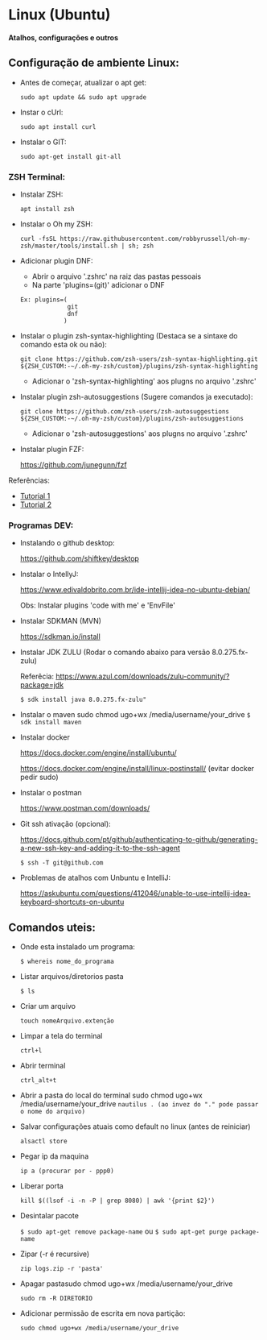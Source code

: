 # Linux (Ubuntu)

#### Atalhos, configurações e outros

## Configuração de ambiente Linux:

- Antes de começar, atualizar o apt get:

  ```sudo apt update && sudo apt upgrade```

- Instar o cUrl:

  ```sudo apt install curl```

- Instalar o GIT:

  ```sudo apt-get install git-all```
  

### ZSH Terminal:
  
- Instalar ZSH:

  ```apt install zsh```

- Instalar o Oh my ZSH:

  ```curl -fsSL https://raw.githubusercontent.com/robbyrussell/oh-my-zsh/master/tools/install.sh | sh; zsh```

- Adicionar plugin DNF:

  * Abrir o arquivo '.zshrc' na raiz das pastas pessoais
  * Na parte 'plugins=(git)' adicionar o DNF
  ```
  Ex: plugins=(
               git
               dnf
              )
  ```

- Instalar o plugin zsh-syntax-highlighting (Destaca se a sintaxe do comando esta ok ou não):

  ```git clone https://github.com/zsh-users/zsh-syntax-highlighting.git ${ZSH_CUSTOM:-~/.oh-my-zsh/custom}/plugins/zsh-syntax-highlighting```
  * Adicionar o 'zsh-syntax-highlighting' aos plugns no arquivo '.zshrc'

- Instalar plugin zsh-autosuggestions (Sugere comandos ja executado):

  ```git clone https://github.com/zsh-users/zsh-autosuggestions ${ZSH_CUSTOM:-~/.oh-my-zsh/custom}/plugins/zsh-autosuggestions```
  * Adicionar o 'zsh-autosuggestions' aos plugns no arquivo '.zshrc'


- Instalar plugin FZF:
 
  https://github.com/junegunn/fzf
  
 Referências:
* [Tutorial 1](https://blog.rocketseat.com.br/terminal-com-oh-my-zsh-spaceship-dracula-e-mais/)
* [Tutorial 2](https://medium.com/@ivanaugustobd/your-terminal-can-be-much-much-more-productive-5256424658e8)

### Programas DEV:

- Instalando o github desktop:

  https://github.com/shiftkey/desktop

- Instalar o IntellyJ:

  https://www.edivaldobrito.com.br/ide-intellij-idea-no-ubuntu-debian/

  Obs: Instalar plugins 'code with me' e 'EnvFile'

- Instalar SDKMAN (MVN)

  https://sdkman.io/install

- Instalar JDK ZULU (Rodar o comando abaixo para versão 8.0.275.fx-zulu) 
  
  Referêcia: https://www.azul.com/downloads/zulu-community/?package=jdk
  
  ```$ sdk install java 8.0.275.fx-zulu"```

- Instalar o maven
sudo chmod ugo+wx /media/username/your_drive
  ```$ sdk install maven```

- Instalar docker

  https://docs.docker.com/engine/install/ubuntu/
  
  https://docs.docker.com/engine/install/linux-postinstall/ (evitar docker pedir sudo)

- Instalar o postman

  https://www.postman.com/downloads/

- Git ssh ativação (opcional):
  
  https://docs.github.com/pt/github/authenticating-to-github/generating-a-new-ssh-key-and-adding-it-to-the-ssh-agent
  
  ```$ ssh -T git@github.com```


- Problemas de atalhos com Unbuntu e IntelliJ:

  https://askubuntu.com/questions/412046/unable-to-use-intellij-idea-keyboard-shortcuts-on-ubuntu

## Comandos uteis:

- Onde esta instalado um programa:

  ```$ whereis nome_do_programa```

- Listar arquivos/diretorios pasta
  
  ```$ ls```

- Criar um arquivo

  ```touch nomeArquivo.extenção```

- Limpar a tela do terminal

  ```ctrl+l```

- Abrir terminal

  ```ctrl_alt+t```

- Abrir a pasta do local do terminal
sudo chmod ugo+wx /media/username/your_drive
  ```nautilus . (ao invez do "." pode passar o nome do arquivo)```

- Salvar configurações atuais como default no linux (antes de reiniciar)

  ```alsactl store```

- Pegar ip da maquina

  ```ip a (procurar por - ppp0)```

- Liberar porta

  ```kill $((lsof -i -n -P | grep 8080) | awk '{print $2}')```

- Desintalar pacote

  ```$ sudo apt-get remove package-name```
  ou
  ```$ sudo apt-get purge package-name```

- Zipar (-r é recursive)

  ```zip logs.zip -r 'pasta'```

- Apagar pastasudo chmod ugo+wx /media/username/your_drive

  ```sudo rm -R DIRETORIO```

- Adicionar permissão de escrita em nova partição:

  ```sudo chmod ugo+wx /media/username/your_drive```
